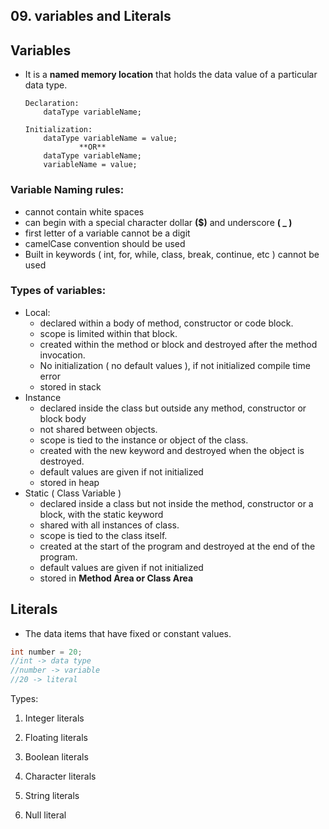 ## 09. variables and Literals

## Variables

- It is a **named memory location** that holds the data value of a particular data type.

    ```text
    Declaration: 
    	dataType variableName; 
    
    Initialization: 
        dataType variableName = value; 
                **OR**
        dataType variableName; 
        variableName = value; 
    ```


### Variable Naming rules:

- cannot contain white spaces
- can begin with a special character dollar **($)** and underscore **( _ )**
- first letter of a variable cannot be a digit
- camelCase convention should be used
- Built in keywords ( int, for, while, class, break, continue, etc ) cannot be used

### Types of variables:

- Local:
    - declared within a body of method, constructor or code block.
    - scope is limited within that block.
    - created within the method or block and destroyed after the method invocation.
    - No initialization ( no default values ), if not initialized compile time error
    - stored in stack
- Instance
    - declared inside the class but outside any method, constructor or block body
    - not shared between objects.
    - scope is tied to the instance or object of the class.
    - created with the new keyword and destroyed when the object is destroyed.
    - default values are given if not initialized
    - stored in heap
- Static ( Class Variable )
    - declared inside a class but not inside the method, constructor or a block, with the static keyword
    - shared with all instances of class.
    - scope is tied to the class itself.
    - created at the start of the program and destroyed at the end of the program.
    - default values are given if not initialized
    - stored in **Method Area or Class Area**


## Literals

- The data items that have fixed or constant values.

```java
int number = 20;
//int -> data type
//number -> variable 
//20 -> literal
```

Types:

1. Integer literals

2. Floating literals

3. Boolean literals

4. Character literals

5. String literals

6. Null literal